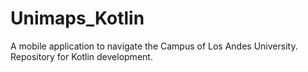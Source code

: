 # Unimaps_Kotlin
A mobile application to navigate the Campus of Los Andes University. Repository for Kotlin development.
